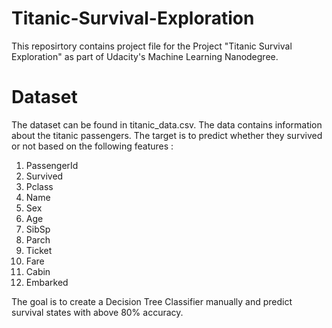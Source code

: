 # Titanic-Survival-Exploration
This reposirtory contains project file for the Project "Titanic Survival Exploration" as part of Udacity's Machine Learning Nanodegree.

# Dataset
The dataset can be found in titanic_data.csv. The data contains information about the titanic passengers. The target is to predict whether they survived or not based on the following features :
1. PassengerId
2. Survived
3. Pclass
4. Name
5. Sex
6. Age
7. SibSp
8. Parch
9. Ticket
10. Fare
11. Cabin
12. Embarked

The goal is to create a Decision Tree Classifier manually and predict survival states with above 80% accuracy.

